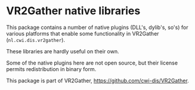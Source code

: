 # VR2Gather native libraries

This package contains a number of native plugins (DLL's, dylib's, so's) for various platforms that enable some functionality in VR2Gather (`nl.cwi.dis.vr2gather`).

These libraries are hardly useful on their own.

Some of the native plugins here are not open source, but their license permits redistribution in binary form.

This package is part of VR2Gather, <https://github.com/cwi-dis/VR2Gather>.